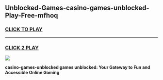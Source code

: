 
## Unblocked-Games-casino-games-unblocked-Play-Free-mfhoq
<h3>
<a href="https://premium76.site?title=casino-games-unblocked&ref=23A">CLICK TO PLAY</a></h3>
<hr>

<h3>
<a href="https://premium76.site?title=casino-games-unblocked&ref=23A">CLICK 2 PLAY</a>
  
</h3>

<a href="https://premium76.site?title=casino-games-unblocked&ref=23A"><img src="https://clearcache.store/games.png"></a>


**casino-games-unblocked games unblocked: Your Gateway to Fun and Accessible Online Gaming**
